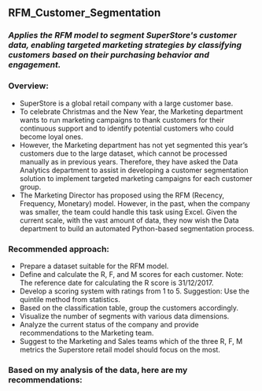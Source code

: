 ## RFM_Customer_Segmentation
### *Applies the RFM model to segment SuperStore's customer data, enabling targeted marketing strategies by classifying customers based on their purchasing behavior and engagement.*
### Overview:
- SuperStore is a global retail company with a large customer base.
- To celebrate Christmas and the New Year, the Marketing department wants to run marketing campaigns to thank customers for their continuous support and to identify potential customers who could become loyal ones.
- However, the Marketing department has not yet segmented this year’s customers due to the large dataset, which cannot be processed manually as in previous years. Therefore, they have asked the Data Analytics department to assist in developing a customer segmentation solution to implement targeted marketing campaigns for each customer group.
- The Marketing Director has proposed using the RFM (Recency, Frequency, Monetary) model. However, in the past, when the company was smaller, the team could handle this task using Excel. Given the current scale, with the vast amount of data, they now wish the Data department to build an automated Python-based segmentation process.

### Recommended approach:
- Prepare a dataset suitable for the RFM model.
- Define and calculate the R, F, and M scores for each customer. Note: The reference date for calculating the R score is 31/12/2017.
- Develop a scoring system with ratings from 1 to 5.
Suggestion: Use the quintile method from statistics.
- Based on the classification table, group the customers accordingly.
- Visualize the number of segments with various data dimensions.
- Analyze the current status of the company and provide recommendations to the Marketing team.
- Suggest to the Marketing and Sales teams which of the three R, F, M metrics the Superstore retail model should focus on the most.

### Based on my analysis of the data, here are my recommendations:

